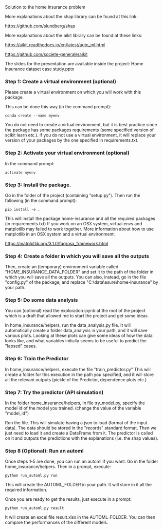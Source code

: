 Solution to the home insurance problem

More explanations about the shap library
can be found at this link: 

https://github.com/slundberg/shap

More explanations about the aikit library
can be found at these links:

https://aikit.readthedocs.io/en/latest/auto_ml.html

https://github.com/societe-generale/aikit

The slides for the presentation are available inside the project:
Home insurance dataset case study.pptx

### Step 1: Create a virtual environment (optional)
Please create a virtual environment on which you will work with
this package. 

This can be done this way (in the command prompt):

`conda create --name myenv`

You do not need to create a virtual environment, but it is best
practice since the package has some packages requirements
(some specified version of scikit learn etc.). If you
do not use a virtual environment, it will replace your version
of your packages by the one specified in requirements.txt.

### Step 2: Activate your virtual environment (optional)
In the command prompt:

`activate myenv`

### Step 3: Install the package.
Go in the folder of the project (containing "setup.py"). 
Then run the following (in the command prompt):

`pip install -e .`

This will install the package home-insurance and all
the required packages (in requirements.txt)
If you work on an OSX system, virtual envs and matplotlib
may failed to work together. More information about
how to use matplotlib in an OSX system and a virtual 
environment:

https://matplotlib.org/3.1.0/faq/osx_framework.html

### Step 4: Create a folder in which you will save all the outputs
Then, create an (temporary) environment variable called
"HOME_INSURANCE_DATA_FOLDER" and set it
to the path of the folder in which you will 
save all the outputs. You can also, instead, go in the file "config.py"
of the package, and replace
"C:\\data\\esure\\home-insurance" by your path.

### Step 5: Do some data analysis
You can (optional) read the exploration.ipynb at the root of the project
which is a draft that allowed me
to start the project and get some ideas.

In home_insurance/helpers, run the data_analysis.py file. It 
will automatically create a folder data_analysis in your path,
and it will save various plots. Looking at these plots can give some
ideas of how the data looks like, and what variables initially
seems to be useful to predict the "lapsed" cases.


### Step 6: Train the Predictor
In home_insurance/helpers, execute the file "train_predictor.py"
This will create a folder for this execution in the
path you specified, and it will store all the
relevant outputs (pickle of the Predictor, 
dependence plots etc.)

### Step 7: Try the predictor (API simulation)
In the folder home_insurance/helpers, in file
try_model.py, specify the model id of the model
you trained.
(change the value of the variable "model_id")

Run the file. This will simulate having a json 
to load (format of the input data). The data
should be stored in the "records" standard format. 
Then we just need to load it and 
create a DataFrame from it. The predictor is called
on it and outputs the predictions with
the explanations (i.e. the shap values).


### Step 8 (Optional): Run an automl
Once steps 1-5 are done, you can run an automl if you
want. Go in the folder home_insurance/helpers. Then 
in a prompt, execute:

`python run_automl.py run`

This will create the AUTOML_FOLDER in your path.
It will store in it all the required information.

Once you are ready to get the results, just execute
in a prompt:

`python run_automl.py result`

It will create an excel file result.xlsx
in the AUTOML_FOLDER.
You can then compare the performances of the different models.



